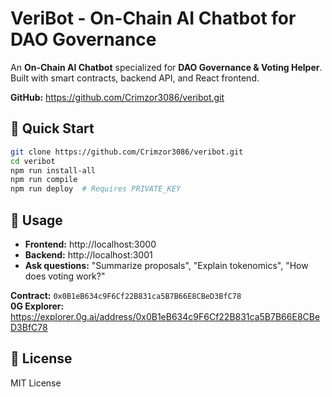 # VeriBot - On-Chain AI Chatbot for DAO Governance

An **On-Chain AI Chatbot** specialized for **DAO Governance & Voting Helper**. Built with smart contracts, backend API, and React frontend.

**GitHub:** https://github.com/Crimzor3086/veribot.git

## 🚀 Quick Start

```bash
git clone https://github.com/Crimzor3086/veribot.git
cd veribot
npm run install-all
npm run compile
npm run deploy  # Requires PRIVATE_KEY
```

## 💬 Usage

- **Frontend:** http://localhost:3000
- **Backend:** http://localhost:3001
- **Ask questions:** "Summarize proposals", "Explain tokenomics", "How does voting work?"

**Contract:** `0x0B1eB634c9F6Cf22B831ca5B7B66E8CBeD3BfC78`  
**0G Explorer:** https://explorer.0g.ai/address/0x0B1eB634c9F6Cf22B831ca5B7B66E8CBeD3BfC78

## 📝 License

MIT License
